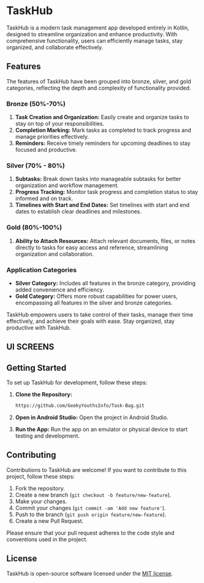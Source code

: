 # TaskHub

TaskHub is a modern task management app developed entirely in Kotlin, designed to streamline organization and enhance productivity. With comprehensive functionality, users can efficiently manage tasks, stay organized, and collaborate effectively.

## Features

The features of TaskHub have been grouped into bronze, silver, and gold categories, reflecting the depth and complexity of functionality provided.

### Bronze (50%-70%)

1. **Task Creation and Organization:** Easily create and organize tasks to stay on top of your responsibilities.
2. **Completion Marking:** Mark tasks as completed to track progress and manage priorities effectively.
3. **Reminders:** Receive timely reminders for upcoming deadlines to stay focused and productive.

### Silver (70% - 80%)

1. **Subtasks:** Break down tasks into manageable subtasks for better organization and workflow management.
2. **Progress Tracking:** Monitor task progress and completion status to stay informed and on track.
3. **Timelines with Start and End Dates:** Set timelines with start and end dates to establish clear deadlines and milestones.

### Gold (80%-100%)

1. **Ability to Attach Resources:** Attach relevant documents, files, or notes directly to tasks for easy access and reference, streamlining organization and collaboration.

### Application Categories

- **Silver Category:** Includes all features in the bronze category, providing added convenience and efficiency.
- **Gold Category:** Offers more robust capabilities for power users, encompassing all features in the silver and bronze categories.

TaskHub empowers users to take control of their tasks, manage their time effectively, and achieve their goals with ease. Stay organized, stay productive with TaskHub.

## UI SCREENS


## Getting Started

To set up TaskHub for development, follow these steps:

1. **Clone the Repository:**
   ```bash
   https://github.com/GeekyYouthsInfo/Task-Bag.git
   ```

2. **Open in Android Studio:**
   Open the project in Android Studio.

3. **Run the App:**
   Run the app on an emulator or physical device to start testing and development.

## Contributing

Contributions to TaskHub are welcome! If you want to contribute to this project, follow these steps:

1. Fork the repository.
2. Create a new branch (`git checkout -b feature/new-feature`).
3. Make your changes.
4. Commit your changes (`git commit -am 'Add new feature'`).
5. Push to the branch (`git push origin feature/new-feature`).
6. Create a new Pull Request.

Please ensure that your pull request adheres to the code style and conventions used in the project.

## License

TaskHub is open-source software licensed under the [MIT license](LICENSE).
